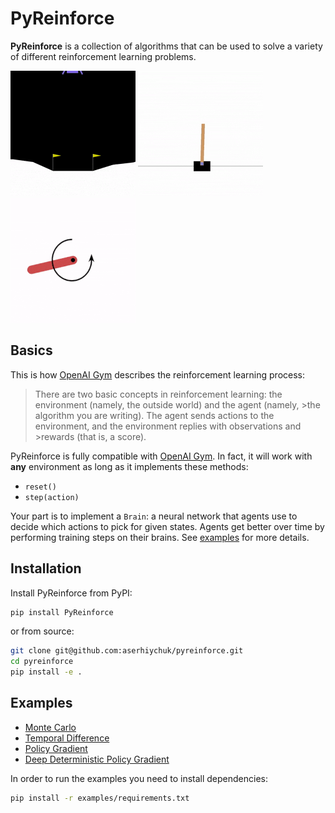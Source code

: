 # PyReinforce
**PyReinforce** is a collection of algorithms that can be used to solve a variety of different reinforcement learning problems.

[![LunarLander-v2](assets/LunarLander-v2.gif?raw=true)](examples/TemporalDifference.ipynb)
[![CartPole-v0](assets/CartPole-v0.gif?raw=true)](examples/MonteCarlo.ipynb)
[![Pendulum-v0](assets/Pendulum-v0.gif?raw=true)](examples/DDPG.ipynb)

## Basics
This is how [OpenAI Gym](https://gym.openai.com/) describes the reinforcement learning process:
>There are two basic concepts in reinforcement learning: the environment (namely, the outside world) and the agent (namely, >the algorithm you are writing). The agent sends actions to the environment, and the environment replies with observations and >rewards (that is, a score).

PyReinforce is fully compatible with [OpenAI Gym](https://gym.openai.com/). In fact, it will work with **any** environment as long as it implements these methods:
* `reset()`
* `step(action)`

Your part is to implement a `Brain`: a neural network that agents use to decide which actions to pick for given states. Agents get better over time by performing training steps on their brains. See [examples](examples) for more details.

## Installation
Install PyReinforce from PyPI:
```bash
pip install PyReinforce
```
or from source:
```bash
git clone git@github.com:aserhiychuk/pyreinforce.git
cd pyreinforce
pip install -e .
```

## Examples
* [Monte Carlo](examples/MonteCarlo.ipynb)
* [Temporal Difference](examples/TemporalDifference.ipynb)
* [Policy Gradient](examples/PolicyGradient.ipynb)
* [Deep Deterministic Policy Gradient](examples/DDPG.ipynb)

In order to run the examples you need to install dependencies:
```bash
pip install -r examples/requirements.txt
```
